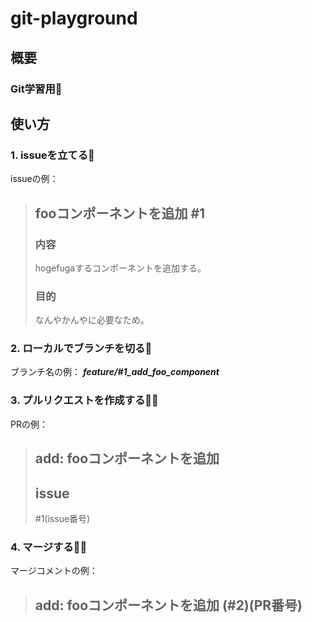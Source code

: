# git-playground

## 概要
### Git学習用🧐

## 使い方

### 1. issueを立てる📝
issueの例：
> ## fooコンポーネントを追加 #1
> ### 内容
> hogefugaするコンポーネントを追加する。
> ### 目的
> なんやかんやに必要なため。

### 2. ローカルでブランチを切る🌿
ブランチ名の例： _**feature/#1_add_foo_component**_

### 3. プルリクエストを作成する🙇‍♀️
PRの例：
> ## add: fooコンポーネントを追加
> ## issue
> #1(issue番号)

### 4. マージする🎉🎉
マージコメントの例：
> ## add: fooコンポーネントを追加 (#2)(PR番号)